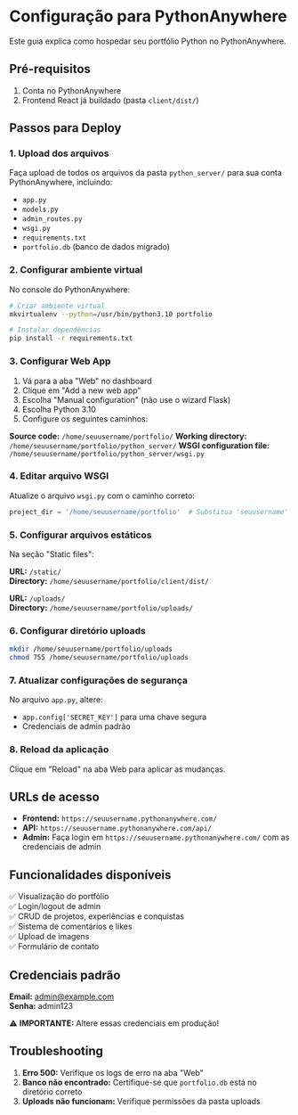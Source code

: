 # Configuração para PythonAnywhere

Este guia explica como hospedar seu portfólio Python no PythonAnywhere.

## Pré-requisitos

1. Conta no PythonAnywhere
2. Frontend React já buildado (pasta `client/dist/`)

## Passos para Deploy

### 1. Upload dos arquivos

Faça upload de todos os arquivos da pasta `python_server/` para sua conta PythonAnywhere, incluindo:
- `app.py`
- `models.py`  
- `admin_routes.py`
- `wsgi.py`
- `requirements.txt`
- `portfolio.db` (banco de dados migrado)

### 2. Configurar ambiente virtual

No console do PythonAnywhere:

```bash
# Criar ambiente virtual
mkvirtualenv --python=/usr/bin/python3.10 portfolio

# Instalar dependências
pip install -r requirements.txt
```

### 3. Configurar Web App

1. Vá para a aba "Web" no dashboard
2. Clique em "Add a new web app"
3. Escolha "Manual configuration" (não use o wizard Flask)
4. Escolha Python 3.10
5. Configure os seguintes caminhos:

**Source code:** `/home/seuusername/portfolio/`
**Working directory:** `/home/seuusername/portfolio/python_server/`
**WSGI configuration file:** `/home/seuusername/portfolio/python_server/wsgi.py`

### 4. Editar arquivo WSGI

Atualize o arquivo `wsgi.py` com o caminho correto:

```python
project_dir = '/home/seuusername/portfolio'  # Substitua 'seuusername' pelo seu username
```

### 5. Configurar arquivos estáticos

Na seção "Static files":

**URL:** `/static/`  
**Directory:** `/home/seuusername/portfolio/client/dist/`

**URL:** `/uploads/`  
**Directory:** `/home/seuusername/portfolio/uploads/`

### 6. Configurar diretório uploads

```bash
mkdir /home/seuusername/portfolio/uploads
chmod 755 /home/seuusername/portfolio/uploads
```

### 7. Atualizar configurações de segurança

No arquivo `app.py`, altere:
- `app.config['SECRET_KEY']` para uma chave segura
- Credenciais de admin padrão

### 8. Reload da aplicação

Clique em "Reload" na aba Web para aplicar as mudanças.

## URLs de acesso

- **Frontend:** `https://seuusername.pythonanywhere.com/`
- **API:** `https://seuusername.pythonanywhere.com/api/`
- **Admin:** Faça login em `https://seuusername.pythonanywhere.com/` com as credenciais de admin

## Funcionalidades disponíveis

✅ Visualização do portfólio  
✅ Login/logout de admin  
✅ CRUD de projetos, experiências e conquistas  
✅ Sistema de comentários e likes  
✅ Upload de imagens  
✅ Formulário de contato  

## Credenciais padrão

**Email:** admin@example.com  
**Senha:** admin123  

⚠️ **IMPORTANTE:** Altere essas credenciais em produção!

## Troubleshooting

1. **Erro 500:** Verifique os logs de erro na aba "Web"
2. **Banco não encontrado:** Certifique-se que `portfolio.db` está no diretório correto
3. **Uploads não funcionam:** Verifique permissões da pasta uploads